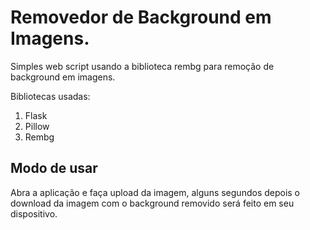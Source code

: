 # Removedor de Background em Imagens.
Simples web script usando a biblioteca rembg para remoção de background em imagens.

Bibliotecas usadas:
1. Flask
2. Pillow
3. Rembg

## Modo de usar
Abra a aplicação e faça upload da imagem, alguns segundos depois o download da imagem com o background removido será feito em seu dispositivo.
